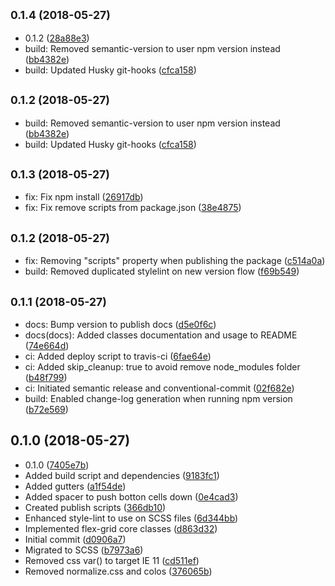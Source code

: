 <a name="0.1.4"></a>
## <small>0.1.4 (2018-05-27)</small>

* 0.1.2 ([28a88e3](https://github.com/webdev-tools/css-flex-layout/commit/28a88e3))
* build: Removed semantic-version to user npm version instead ([bb4382e](https://github.com/webdev-tools/css-flex-layout/commit/bb4382e))
* build: Updated Husky git-hooks ([cfca158](https://github.com/webdev-tools/css-flex-layout/commit/cfca158))



<a name="0.1.2"></a>
## <small>0.1.2 (2018-05-27)</small>

* build: Removed semantic-version to user npm version instead ([bb4382e](https://github.com/webdev-tools/css-flex-layout/commit/bb4382e))
* build: Updated Husky git-hooks ([cfca158](https://github.com/webdev-tools/css-flex-layout/commit/cfca158))



<a name="0.1.3"></a>
## <small>0.1.3 (2018-05-27)</small>

* fix: Fix npm install ([26917db](https://github.com/webdev-tools/css-flex-layout/commit/26917db))
* fix: Fix remove scripts from package.json ([38e4875](https://github.com/webdev-tools/css-flex-layout/commit/38e4875))



<a name="0.1.2"></a>
## <small>0.1.2 (2018-05-27)</small>

* fix: Removing "scripts" property when publishing the package ([c514a0a](https://github.com/webdev-tools/css-flex-layout/commit/c514a0a))
* build: Removed duplicated stylelint on new version flow ([f69b549](https://github.com/webdev-tools/css-flex-layout/commit/f69b549))



<a name="0.1.1"></a>
## <small>0.1.1 (2018-05-27)</small>

* docs: Bump version to publish docs ([d5e0f6c](https://github.com/webdev-tools/css-flex-layout/commit/d5e0f6c))
* docs(docs): Added classes documentation and usage to README ([74e664d](https://github.com/webdev-tools/css-flex-layout/commit/74e664d))
* ci: Added deploy script to travis-ci ([6fae64e](https://github.com/webdev-tools/css-flex-layout/commit/6fae64e))
* ci: Added skip_cleanup: true to avoid remove node_modules folder ([b48f799](https://github.com/webdev-tools/css-flex-layout/commit/b48f799))
* ci: Initiated semantic release and conventional-commit ([02f682e](https://github.com/webdev-tools/css-flex-layout/commit/02f682e))
* build: Enabled change-log generation when running npm version ([b72e569](https://github.com/webdev-tools/css-flex-layout/commit/b72e569))



<a name="0.1.0"></a>
## 0.1.0 (2018-05-27)

* 0.1.0 ([7405e7b](https://github.com/webdev-tools/css-flex-layout/commit/7405e7b))
* Added build script and dependencies ([9183fc1](https://github.com/webdev-tools/css-flex-layout/commit/9183fc1))
* Added gutters ([a1f54de](https://github.com/webdev-tools/css-flex-layout/commit/a1f54de))
* Added spacer to push botton cells down ([0e4cad3](https://github.com/webdev-tools/css-flex-layout/commit/0e4cad3))
* Created publish scripts ([366db10](https://github.com/webdev-tools/css-flex-layout/commit/366db10))
* Enhanced style-lint to use on SCSS files ([6d344bb](https://github.com/webdev-tools/css-flex-layout/commit/6d344bb))
* Implemented flex-grid core classes ([d863d32](https://github.com/webdev-tools/css-flex-layout/commit/d863d32))
* Initial commit ([d0906a7](https://github.com/webdev-tools/css-flex-layout/commit/d0906a7))
* Migrated to SCSS ([b7973a6](https://github.com/webdev-tools/css-flex-layout/commit/b7973a6))
* Removed css var() to target IE 11 ([cd511ef](https://github.com/webdev-tools/css-flex-layout/commit/cd511ef))
* Removed normalize.css and colos ([376065b](https://github.com/webdev-tools/css-flex-layout/commit/376065b))
